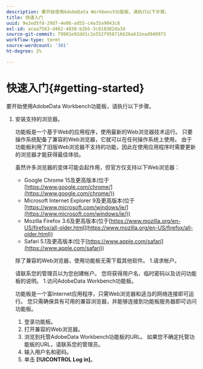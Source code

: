 ```yaml
---
description: 要开始使用AdobeData Workbench功能板，请执行以下步骤。
title: 快速入门
uuid: 9e2ed5fd-29d7-4e06-ad55-c4a35a9043c8
exl-id: acaa7563-d462-4838-b2b5-3c010382da34
source-git-commit: 79981e92dd1c2e552f958716626a632ead940973
workflow-type: tm+mt
source-wordcount: '301'
ht-degree: 2%

---
```


# 快速入门{#getting-started}

要开始使用AdobeData Workbench功能板，请执行以下步骤。

1. 安装支持的浏览器。

   功能板是一个基于Web的应用程序，使用最新的Web浏览器技术运行。 只要操作系统配备了兼容的Web浏览器，它就可以在任何操作系统上使用。 由于功能板利用了旧版Web浏览器不支持的功能，因此在使用应用程序时需要更新的浏览器才能获得最佳体验。

   虽然许多浏览器的变体可能会起作用，但官方仅支持以下Web浏览器：

   * Google Chrome 15及更高版本(位于[https://www.google.com/chrome/](https://www.google.com/chrome/))
   * Microsoft Internet Explorer 9及更高版本(位于[https://www.microsoft.com/windows/ie/](https://www.microsoft.com/windows/ie/))
   * Mozilla Firefox 3.6及更高版本(位于[https://www.mozilla.org/en-US/firefox/all-older.html](https://www.mozilla.org/en-US/firefox/all-older.html))
   * Safari 5.1及更高版本(位于[https://www.apple.com/safari](https://www.apple.com/safari))

   除了兼容的Web浏览器，使用功能板无需下载其他软件。 1.请求帐户。

   请联系您的管理员以为您创建帐户。 您将获得用户名、临时密码以及访问功能板的说明。 1.访问AdobeData Workbench功能板。

   功能板是一个富Internet应用程序，只需Web浏览器和适当的网络连接即可运行。 您只需确保具有可用的兼容浏览器，并能够连接到功能板服务器即可访问功能板。
   1. 登录功能板。
   1. 打开兼容的Web浏览器。
   1. 浏览到托管AdobeData Workbench功能板的URL。 如果您不确定托管功能板的URL，请联系您的管理员。
   1. 输入用户名和密码。
   1. 单击 **[!UICONTROL Log in]**。

